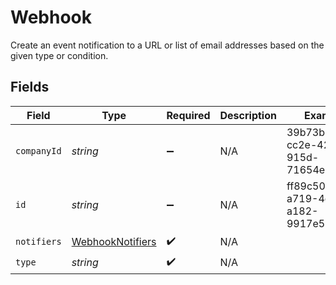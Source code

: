 # Webhook

Create an event notification to a URL or list of email addresses based on the given type or condition.


## Fields

| Field                                                       | Type                                                        | Required                                                    | Description                                                 | Example                                                     |
| ----------------------------------------------------------- | ----------------------------------------------------------- | ----------------------------------------------------------- | ----------------------------------------------------------- | ----------------------------------------------------------- |
| `companyId`                                                 | *string*                                                    | :heavy_minus_sign:                                          | N/A                                                         | 39b73b17-cc2e-429e-915d-71654e9dcd1e                        |
| `id`                                                        | *string*                                                    | :heavy_minus_sign:                                          | N/A                                                         | ff89c50e-a719-4ef5-a182-9917e53927b6                        |
| `notifiers`                                                 | [WebhookNotifiers](../../models/shared/webhooknotifiers.md) | :heavy_check_mark:                                          | N/A                                                         |                                                             |
| `type`                                                      | *string*                                                    | :heavy_check_mark:                                          | N/A                                                         |                                                             |